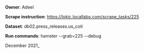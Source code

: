**Owner**: Adeel

**Scrape instruction**: https://lokic.locallabs.com/scrape_tasks/225

**Dataset**: db02.press_releases.us_coti

**Run commands**: hamster --grab=225  --debug 

December 2021_

